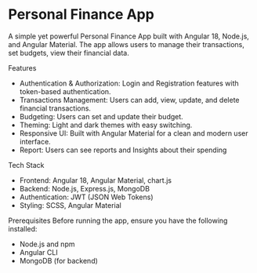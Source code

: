 # Personal Finance App

A simple yet powerful Personal Finance App built with Angular 18, Node.js, and Angular Material. The app allows users to manage their transactions,
set budgets, view their financial data.

Features
  - Authentication & Authorization: Login and Registration features with token-based authentication.
  - Transactions Management: Users can add, view, update, and delete financial transactions.
  - Budgeting: Users can set and update their budget.
  - Theming: Light and dark themes with easy switching.
  - Responsive UI: Built with Angular Material for a clean and modern user interface.
  - Report: Users can see reports and Insights about their spending

Tech Stack
  - Frontend: Angular 18, Angular Material, chart.js
  - Backend: Node.js, Express.js, MongoDB
  - Authentication: JWT (JSON Web Tokens)
  - Styling: SCSS, Angular Material

Prerequisites
  Before running the app, ensure you have the following installed:
  - Node.js and npm
  - Angular CLI
  - MongoDB (for backend)

